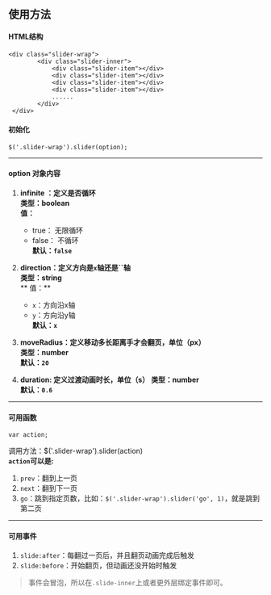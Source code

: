 ## 使用方法

#### HTML结构
```
<div class="slider-wrap">
        <div class="slider-inner">
            <div class="slider-item"></div>
            <div class="slider-item"></div>
            <div class="slider-item"></div>
            <div class="slider-item"></div>
            ......
        </div>
 </div>
 ```

#### 初始化

```
$('.slider-wrap').slider(option);
```
******

#### option 对象内容
1. **infinite ：定义是否循环**    
**类型：boolean**                
**值：**              
	* true： 无限循环            
	* false： 不循环              
	**默认：`false`**           
	
2. **direction：定义方向是`x`轴还是``轴**                 
 **类型：string**               
   ** 值：**                  
     * `x`：方向沿x轴                
     * `y`：方向沿y轴             
     **默认：`x`** 
     
3. **moveRadius：定义移动多长距离手才会翻页，单位（px）**     
 	**类型：number**                     
 	**默认：`20`**
 	
4. **duration: 定义过渡动画时长，单位（s）**
 	**类型：number**              
 	**默认：`0.6`**
              
     
******
     
#### 可用函数                  
`var action;    `             

调用方法：$('.slider-wrap').slider(action)               
**`action`可以是:**        
1. `prev`：翻到上一页               
2. `next`：翻到下一页               
3. `go`：跳到指定页数，比如：`$('.slider-wrap').slider('go', 1)`，就是跳到第二页               
                
****


#### 可用事件                
1. `slide:after`：每翻过一页后，并且翻页动画完成后触发                 
2. `slide:before`：开始翻页，但动画还没开始时触发              


> 事件会冒泡，所以在`.slide-inner`上或者更外层绑定事件即可。
